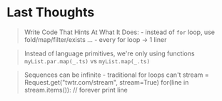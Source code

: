 # Last Thoughts

> Write Code That Hints At What It Does:
    - instead of `for` loop, use fold/map/filter/exists ...
    - every for loop -> 1 liner

> Instead of language primitives, we're only using
> functions
    `myList.par.map(_.ts)` vs `myList.map(_.ts)`

> Sequences can be infinite - traditional for loops can't
    stream = Request.get("twtr.com/stream", stream=True)
    for(line in stream.items()):    // forever
        print line
